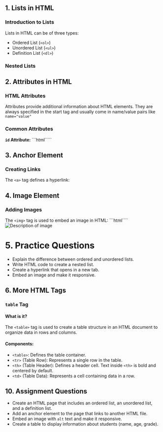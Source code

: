 
## 1. Lists in HTML

### Introduction to Lists
Lists in HTML can be of three types:
- Ordered List (`<ol>`)
- Unordered List (`<ul>`)
- Definition List (`<dl>`)


### Nested Lists


## 2. Attributes in HTML

### HTML Attributes
Attributes provide additional information about HTML elements. They are always specified in the start tag and usually come in name/value pairs like `name="value"`

### Common Attributes
**`id` Attribute:**
```html`````


## 3. Anchor Element

### Creating Links
The `<a>` tag defines a hyperlink:


## 4. Image Element

### Adding Images
The `<img>` tag is used to embed an image in HTML:
```html````
<img src="image.jpg" alt="Description of image">


# 5. Practice Questions
- Explain the difference between ordered and unordered lists.
- Write HTML code to create a nested list.
- Create a hyperlink that opens in a new tab.
- Embed an image and make it responsive.




## 6. More HTML Tags

### `table` Tag
#### What is it?
The `<table>` tag is used to create a table structure in an HTML document to organize data in rows and columns.
#### Components:
- `<table>`: Defines the table container.
- `<tr>` (Table Row): Represents a single row in the table.
- `<th>` (Table Header): Defines a header cell. Text inside `<th>` is bold and centered by default.
- `<td>` (Table Data): Represents a cell containing data in a row.


## 10. Assignment Questions
- Create an HTML page that includes an ordered list, an unordered list, and a definition list.
- Add an anchor element to the page that links to another HTML file.
- Embed an image with `alt` text and make it responsive.
- Create a table to display information about students (name, age, grade).

